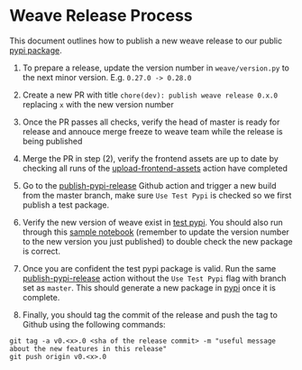# Weave Release Process

This document outlines how to publish a new weave release to our public [pypi package](https://pypi.org/project/weave/).

1. To prepare a release, update the version number in `weave/version.py` to the next minor version. E.g. `0.27.0 -> 0.28.0`

2. Create a new PR with title `chore(dev): publish weave release 0.x.0` replacing `x` with the new version number

3. Once the PR passes all checks, verify the head of master is ready for release and annouce merge freeze to weave team while the release is being published

4. Merge the PR in step (2), verify the frontend assets are up to date by checking all runs of the [upload-frontend-assets](https://github.com/wandb/weave/actions/workflows/upload-assets.yaml) action have completed

5. Go to the [publish-pypi-release](https://github.com/wandb/weave/actions/workflows/release.yaml) Github action and trigger a new build from the master branch, make sure `Use Test Pypi` is checked so we first publish a test package.

6. Verify the new version of weave exist in [test pypi](https://test.pypi.org/project/weave/). You should also run through this [sample notebook](https://colab.research.google.com/drive/1DmkLzhFCFC0OoN-ggBDoG1nejGw2jQZy#scrollTo=29hJrcJQA7jZ) (remember to update the version number to the new version you just published) to double check the new package is correct.

7. Once you are confident the test pypi package is valid. Run the same [publish-pypi-release](https://github.com/wandb/weave/actions/workflows/release.yaml) action without the `Use Test Pypi` flag with branch set as `master`. This should generate a new package in [pypi](https://pypi.org/project/weave/) once it is complete.

8. Finally, you should tag the commit of the release and push the tag to Github using the following commands:
```
git tag -a v0.<x>.0 <sha of the release commit> -m "useful message about the new features in this release"
git push origin v0.<x>.0
```
